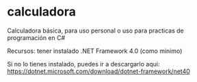 # calculadora
Calculadora básica, para uso personal o uso para practicas de programación en C#

Recursos: tener instalado .NET Framework 4.0 (como minimo)

Si no lo tienes instalado, puedes ir a descargarlo aqui: https://dotnet.microsoft.com/download/dotnet-framework/net40
